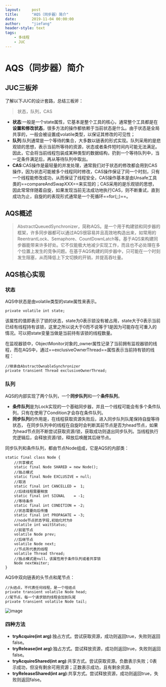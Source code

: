 ```yaml
---
layout:     post
title:      "AQS（同步器）简介"
date:       2019-11-04 00:00:00
author:     "jiefang"
header-style: text
tags:
    - 多线程
    - JUC
---
```

# AQS（同步器）简介
## JUC三板斧
了解以下JUC的设计套路，总结三板斧：
>状态，队列，CAS

- **状态**:一般是一个state属性，它基本是整个工具的核心，通常整个工具都是在**设置和修改状态**，很多方法的操作都依赖于当前状态是什么。由于状态是全局共享的，一般会被设置成volatile类型，以保证其修改的可见性；
- **队列**:队列通常是一个等待的集合，大多数以链表的形式实现。队列采用的是悲观锁的思想，表示当前所等待的资源，状态或者条件短时间内可能无法满足。因此，它会将当前线程包装成某种类型的数据结构，扔到一个等待队列中，当一定条件满足后，再从等待队列中取出。
- **CAS**:CAS操作是最轻量的并发处理，通常我们对于状态的修改都会用到CAS操作，因为状态可能被多个线程同时修改，CAS操作保证了同一个时刻，只有一个线程能修改成功，从而保证了线程安全，CAS操作基本是由Unsafe工具类的==compareAndSwapXXX==来实现的；CAS采用的是乐观锁的思想，因此常常伴随着自旋，如果发现当前无法成功地执行CAS，则不断重试，直到成功为止，自旋的的表现形式通常是一个死循环==for(;;)==。

## AQS概述
>AbstractQueuedSynchronizer，简称AQS。是一个用于构建锁和同步器的框架，许多同步器都可以通过AQS很容易并且高效地构造出来，如常用的ReentrantLock、Semaphore、CountDownLatch等。基于AQS来构建同步器能带来许多好处。它不仅能极大地减少实现工作，而且也不必处理在多个位置上发生的竞争问题。在基于AQS构建的同步器中，只可能在一个时刻发生阻塞，从而降低上下文切换的开销，并提高吞吐量。

## AQS核心实现

### 状态
AQS中状态是由volatile类型的state属性来表示。
```
private volatile int state;
```
该属性的值即表示了锁的状态，state为0表示锁没有被占用，state大于0表示当前已经有线程持有该锁，这里之所以说大于0而不说等于1是因为可能存在可重入的情况。可以把state变量当做是当前持有该锁的线程数量。

在监视器锁中，ObjectMonitor对象的_owner属性记录了当前拥有监视器锁的线程，而在AQS中，通过==exclusiveOwnerThread==属性表示当前持有锁的线程：
```
//继承自AbstractOwnableSynchronizer
private transient Thread exclusiveOwnerThread;
```
### 队列
AQS的内部实现了两个队列，一个**同步队列**和一个**条件队列**。
- **条件队列**是为Lock实现的一个基础同步器，并且一个线程可能会有多个条件队列，只有在使用了Condition才会存在条件队列。
- **同步队列**的作用是，在线程获取资源失败后，进入同步队列队尾保持自旋等待状态， 在同步队列中的线程在自旋时会判断其前节点是否为head节点，如果为head节点则不断尝试获取资源/锁，获取成功则退出同步队列。当线程执行完逻辑后，会释放资源/锁，释放后唤醒其后继节点。

同步队列和条件队列，都由节点Node组成，它是AQS的内部类：
```
static final class Node {
    //共享模式
    static final Node SHARED = new Node();
    //独占模式
    static final Node EXCLUSIVE = null;
    //取消
    static final int CANCELLED =  1;
    //后续线程需要释放
    static final int SIGNAL    = -1;
    //等待条件
    static final int CONDITION = -2;
    //状态需要向后传播
    static final int PROPAGATE = -3;
    //node节点状态字段,初始化时为0
    volatile int waitStatus;
    //前驱节点
    volatile Node prev;
    //后继节点
    volatile Node next;
    //节点所代表的线程
    volatile Thread thread;
    //独占模式是null，该属性用于条件队列或者共享锁
    Node nextWaiter;
}
```
AQS中双向链表的头节点和尾节点：
```
//头结点，不代表任何线程，是一个哑结点
private transient volatile Node head;
//尾节点，每一个请求锁的线程会加到队尾
private transient volatile Node tail;
```

![image](https://s2.ax1x.com/2019/11/04/KvhVRx.png)



### 四种方法
- **tryAcquire(int arg)**:独占方式。尝试获取资源，成功则返回true，失败则返回false。
- **tryRelease(int arg)**:独占方式。尝试释放资源，成功则返回true，失败则返回false。
- **tryAcquireShared(int arg)**:共享方式。尝试获取资源。负数表示失败；0表示成功，但没有剩余可用资源；正数表示成功，且有剩余资源。
- **tryReleaseShared(int arg)**:共享方式。尝试释放资源，成功则返回true，失败则返回false。